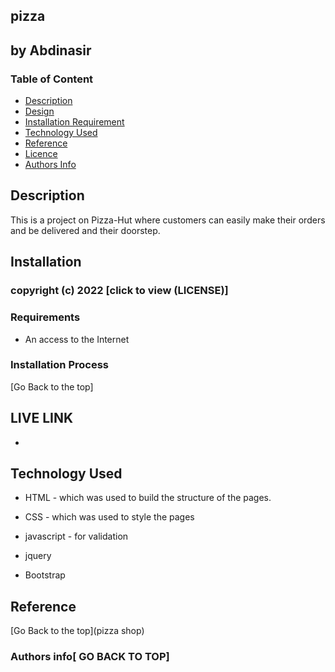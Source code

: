 ## pizza
## by Abdinasir
### Table of Content

+ [Description](#description)
+ [Design](#design)
+ [Installation Requirement](#Installation)
+ [Technology Used](#technology-used)
+ [Reference](#reference)
+ [Licence](#licence)
+ [Authors Info](#author-Info)

## Description
<p>This is a project on Pizza-Hut where customers can easily make their orders and be delivered and their doorstep.</p>

## Installation

### copyright (c) 2022 [click to view (LICENSE)]


### Requirements

* An access to the Internet

### Installation Process

[Go Back to the top]

## LIVE LINK

* 
## Technology Used
* HTML - which was used to build the structure of the pages.

* CSS - which was used to style the pages

* javascript - for validation

* jquery

* Bootstrap

## Reference

[Go Back to the top](pizza shop)
### Authors info[ GO BACK TO TOP]

